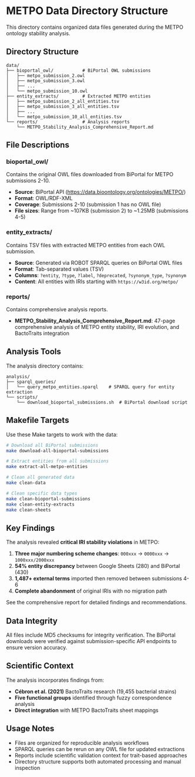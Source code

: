 # METPO Data Directory Structure

This directory contains organized data files generated during the METPO ontology stability analysis.

## Directory Structure

```
data/
├── bioportal_owl/           # BiPortal OWL submissions
│   ├── metpo_submission_2.owl
│   ├── metpo_submission_3.owl
│   ├── ...
│   └── metpo_submission_10.owl
├── entity_extracts/         # Extracted METPO entities
│   ├── metpo_submission_2_all_entities.tsv
│   ├── metpo_submission_3_all_entities.tsv
│   ├── ...
│   └── metpo_submission_10_all_entities.tsv
└── reports/                 # Analysis reports
    └── METPO_Stability_Analysis_Comprehensive_Report.md
```

## File Descriptions

### bioportal_owl/
Contains the original OWL files downloaded from BiPortal for METPO submissions 2-10.
- **Source**: BiPortal API (https://data.bioontology.org/ontologies/METPO/)
- **Format**: OWL/RDF-XML
- **Coverage**: Submissions 2-10 (submission 1 has no OWL file)
- **File sizes**: Range from ~107KB (submission 2) to ~1.25MB (submissions 4-5)

### entity_extracts/
Contains TSV files with extracted METPO entities from each OWL submission.
- **Source**: Generated via ROBOT SPARQL queries on BiPortal OWL files
- **Format**: Tab-separated values (TSV)
- **Columns**: `?entity`, `?type`, `?label`, `?deprecated`, `?synonym_type`, `?synonym`
- **Content**: All entities with IRIs starting with `https://w3id.org/metpo/`

### reports/
Contains comprehensive analysis reports.
- **METPO_Stability_Analysis_Comprehensive_Report.md**: 47-page comprehensive analysis of METPO entity stability, IRI evolution, and BactoTraits integration

## Analysis Tools

The analysis directory contains:
```
analysis/
├── sparql_queries/
│   └── query_metpo_entities.sparql    # SPARQL query for entity extraction
└── scripts/
    └── download_bioportal_submissions.sh  # BiPortal download script
```

## Makefile Targets

Use these Make targets to work with the data:

```bash
# Download all BiPortal submissions
make download-all-bioportal-submissions

# Extract entities from all submissions
make extract-all-metpo-entities

# Clean all generated data
make clean-data

# Clean specific data types
make clean-bioportal-submissions
make clean-entity-extracts
make clean-sheets
```

## Key Findings

The analysis revealed **critical IRI stability violations** in METPO:

1. **Three major numbering scheme changes**: `000xxx` → `0000xxx` → `1000xxx/2000xxx`
2. **54% entity discrepancy** between Google Sheets (280) and BiPortal (430)
3. **1,487+ external terms** imported then removed between submissions 4-6
4. **Complete abandonment** of original IRIs with no migration path

See the comprehensive report for detailed findings and recommendations.

## Data Integrity

All files include MD5 checksums for integrity verification. The BiPortal downloads were verified against submission-specific API endpoints to ensure version accuracy.

## Scientific Context

The analysis incorporates findings from:
- **Cébron et al. (2021)** BactoTraits research (19,455 bacterial strains)
- **Five functional groups** identified through fuzzy correspondence analysis
- **Direct integration** with METPO BactoTraits sheet mappings

## Usage Notes

- Files are organized for reproducible analysis workflows
- SPARQL queries can be rerun on any OWL file for updated extractions
- Reports include scientific validation context for trait-based approaches
- Directory structure supports both automated processing and manual inspection
